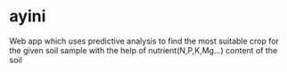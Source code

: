 # ayini

Web app which uses predictive analysis to find the most suitable crop for the given soil sample with the help of nutrient(N,P,K,Mg...) content of the soil
